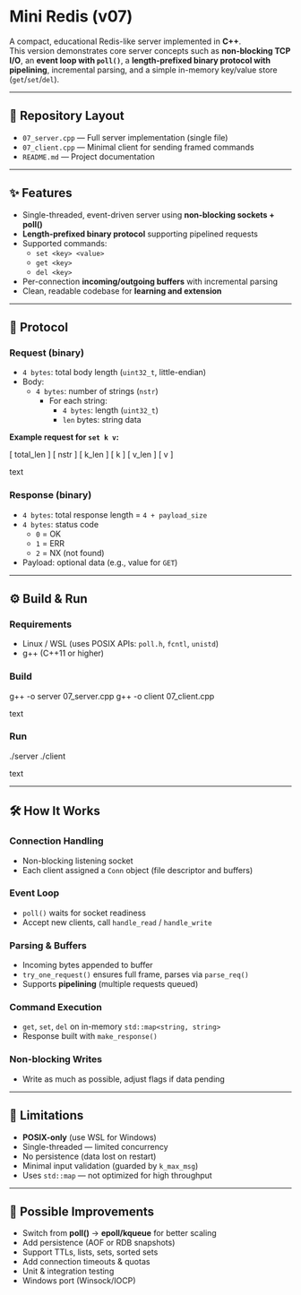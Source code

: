 # Mini Redis (v07)

A compact, educational Redis-like server implemented in **C++**.  
This version demonstrates core server concepts such as **non-blocking TCP I/O**, an **event loop with `poll()`**, a **length-prefixed binary protocol with pipelining**, incremental parsing, and a simple in-memory key/value store (`get`/`set`/`del`).

---

## 📂 Repository Layout

- `07_server.cpp` — Full server implementation (single file)
- `07_client.cpp` — Minimal client for sending framed commands
- `README.md` — Project documentation

---

## ✨ Features

- Single-threaded, event-driven server using **non-blocking sockets + poll()**
- **Length-prefixed binary protocol** supporting pipelined requests
- Supported commands:
  - `set <key> <value>`
  - `get <key>`
  - `del <key>`
- Per-connection **incoming/outgoing buffers** with incremental parsing
- Clean, readable codebase for **learning and extension**

---

## 📡 Protocol

### Request (binary)

- `4 bytes`: total body length (`uint32_t`, little-endian)
- Body:
  - `4 bytes`: number of strings (`nstr`)
    - For each string:
      - `4 bytes`: length (`uint32_t`)
      - `len` bytes: string data

**Example request for `set k v`:**

[ total_len ] [ nstr ] [ k_len ] [ k ] [ v_len ] [ v ]

text

### Response (binary)

- `4 bytes`: total response length = `4 + payload_size`
- `4 bytes`: status code
  - `0` = OK
  - `1` = ERR
  - `2` = NX (not found)
- Payload: optional data (e.g., value for `GET`)

---

## ⚙️ Build & Run

### Requirements

- Linux / WSL (uses POSIX APIs: `poll.h`, `fcntl`, `unistd`)
- g++ (C++11 or higher)

### Build

g++ -o server 07_server.cpp
g++ -o client 07_client.cpp

text

### Run

./server
./client

text

---

## 🛠 How It Works

### Connection Handling

- Non-blocking listening socket
- Each client assigned a `Conn` object (file descriptor and buffers)

### Event Loop

- `poll()` waits for socket readiness
- Accept new clients, call `handle_read` / `handle_write`

### Parsing & Buffers

- Incoming bytes appended to buffer
- `try_one_request()` ensures full frame, parses via `parse_req()`
- Supports **pipelining** (multiple requests queued)

### Command Execution

- `get`, `set`, `del` on in-memory `std::map<string, string>`
- Response built with `make_response()`

### Non-blocking Writes

- Write as much as possible, adjust flags if data pending

---

## 🚧 Limitations

- **POSIX-only** (use WSL for Windows)
- Single-threaded — limited concurrency
- No persistence (data lost on restart)
- Minimal input validation (guarded by `k_max_msg`)
- Uses `std::map` — not optimized for high throughput

---

## 🚀 Possible Improvements

- Switch from **poll()** → **epoll/kqueue** for better scaling
- Add persistence (AOF or RDB snapshots)
- Support TTLs, lists, sets, sorted sets
- Add connection timeouts & quotas
- Unit & integration testing
- Windows port (Winsock/IOCP)
